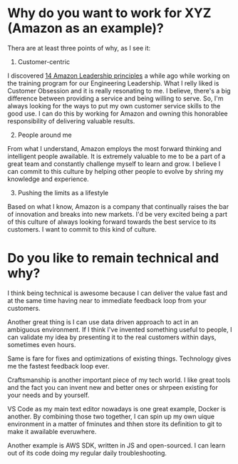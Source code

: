 # Why do you want to work for XYZ (Amazon as an example)?

Thera are at least three points of why, as I see it:

1. Customer-centric

I discovered [14 Amazon Leadership principles](https://www.amazon.jobs/en/principles) a while ago while working on the training program for our Engineering Leadership.
What I relly liked is Customer Obsession and it is really resonating to me. I believe, there's a big difference between providing a service and being willing to serve.
So, I'm always looking for the ways to put my own customer service skills to the good use. I can do this by working for Amazon and owning this honorablee responsibility of delivering valuable results.

2. People around me

From what I understand, Amazon employs the most forward thinking and intelligent people awailable. It is extremely valuable to me to be a part of a great team and constantly challenge myself to learn and grow. I believe I can commit to this culture by helping other people to evolve by shring my knowledge and experience.

3. Pushing the limits as a lifestyle

Based on what I know, Amazon is a company that continually raises the bar of innovation and breaks into new markets. I'd be very excited being a part of this culture of always looking forward towards the best service to its customers. I want to commit to this kind of culture.

# Do you like to remain technical and why?

I think being technical is awesome because I can deliver the value fast and at the same time having near to immediate feedback loop from your customers.

Another great thing is I can use data driven approach to act in an ambiguous environment. If I  think I've invented something useful to people, I can validate my idea by presenting it to the real customers within days, sometimes even hours.

Same is fare for fixes and optimizations of existing things. Technology gives me the fastest feedback loop ever.

Craftsmanship is another important piece of my tech world. I like great tools and the fact you can invent new and better ones or shrpeen existing for your needs and by yourself.

VS Code as my main text editor nowadays is one great example, Docker is another. By combining those two together, I can spin up my own uique environment in a matter of fminutes and thhen store its definition to git to make it awailable everuwhere.

Another example is AWS SDK, written in JS and open-sourced. I can learn out of its code doing my regular daily troubleshooting.

